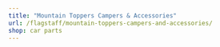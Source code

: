 ```yaml
---
title: "Mountain Toppers Campers & Accessories"
url: /flagstaff/mountain-toppers-campers-and-accessories/
shop: car parts
---
```

